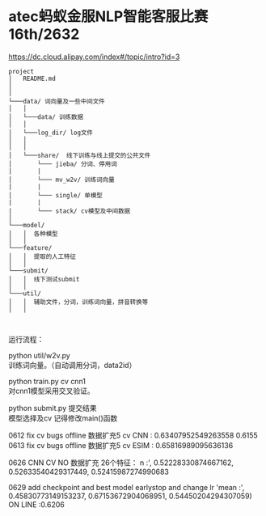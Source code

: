 # atec蚂蚁金服NLP智能客服比赛  16th/2632
https://dc.cloud.alipay.com/index#/topic/intro?id=3

```
project
│   README.md
│      
│
└───data/ 词向量及一些中间文件
│   │ 
│   └───data/ 训练数据
│   │
│   └───log_dir/ log文件
│   │
│   │
│   └───share/  线下训练与线上提交的公共文件
│       └─── jieba/ 分词、停用词
|       |
│       └─── mv_w2v/ 训练词向量
|       |
│       └─── single/ 单模型
|       |
|       └─── stack/ cv模型及中间数据
│   
└───model/
│   │  各种模型
│   │   
└───feature/
│   │  提取的人工特征
│   │   
└───submit/
│   │  线下测试submit
│   │   
└───util/
│   │  辅助文件，分词，训练词向量，拼音转换等
│   │   
    
    
```




运行流程：

python  util/w2v.py  
训练词向量。（自动调用分词，data2id）

python train.py cv  cnn1  
对cnn1模型采用交叉验证。

python submit.py  提交结果  
模型选择及cv 记得修改main()函数




0612 fix cv bugs offline 数据扩充5 cv  CNN :  0.63407952549263558
0.6155
0613 fix cv bugs offline 数据扩充5 cv ESIM :  0.65816989095636136


0626 CNN CV NO 数据扩充  26个特征：
n :', 0.52228330874667162, 0.52633540429317449, 0.52415987274990683


0629 add checkpoint and best model earlystop and change lr
'mean :', 0.45830773149153237, 0.67153672904068951, 0.54450204294307059)
ON LINE :0.6206
